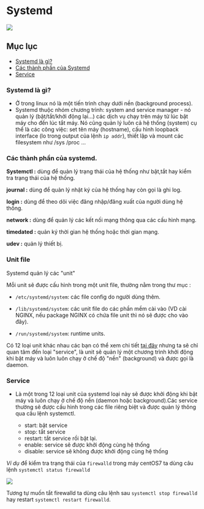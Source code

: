 # Systemd

<img src="https://imgur.com/HBt9vW7.jpg">

## Mục lục

- [Systemd là gì?](#khainiem)
- [Các thành phần của Systemd](#thanhphan)
- [Service](#service)

<a name ="khainiem"></a>

### Systemd là gì?

* Ở trong linux nó là một tiến trình chạy dưới nền (background process).
* Systemd thuộc nhóm chương trình: system and service manager - nó quản lý (bật/tắt/khởi động lại...) các dịch vụ chạy trên máy từ lúc bật máy cho đến lúc tắt máy. Nó cũng quản lý luôn cả hệ thống (system) cụ thể là các công việc: set tên máy (hostname), cấu hình loopback interface (lo trong output của lệnh `ip addr`), thiết lập và mount các filesystem như /sys /proc ...

<a name="thanhphan"></a>

### Các thành phần của systemd.

**Systemctl :** dùng để quản lý trạng thái của hệ thống như bật,tắt hay kiểm tra trạng thái của hệ thống.

**journal :** dùng để quản lý nhật ký của hệ thống hay còn gọi là ghi log.

**login :** dùng để theo dõi việc đăng nhập/đăng xuất của người dùng hệ thống.

**network :** dùng để quản lý các kết nối mạng thông qua các cấu hình mạng.

**timedated :** quản ký thời gian hệ thống hoặc thời gian mạng.

**udev :** quản lý thiết bị.

<a name ="unitfile"></a>

### Unit file

Systemd quản lý các "unit"

Mỗi unit sẽ được cấu hình trong một unit file, thường nằm trong thư mục :

* `/etc/systemd/system`: các file config do người dùng thêm.

* `/lib/systemd/system`: các unit file do các phần mềm cài vào (VD cài NGINX, nếu package NGINX có chứa file unit thì nó sẽ được cho vào đây).

* `/run/systemd/system`: runtime units.

Có 12 loại unit khác nhau các bạn có thể xem chi tiết [tại đây](https://viblo.asia/p/tim-hieu-va-van-dung-systemd-de-quan-ly-he-thong-linux-phan-co-ban-WAyK8kN65xX)
 nhưng ta sẽ chỉ quan tâm đến loại "service", là unit sẽ quản lý một chương trình khởi động khi bật máy và luôn luôn chạy ở chế độ "nền" (background) và được gọi là daemon.

<a name="service"></a>

### Service 

* Là một trong 12 loại unit của systemd loại này sẽ được khởi động khi bật máy và luôn chạy ở chế độ nền (daemon hoặc background).Các service thường sẽ được cấu hình trong các file riêng biệt và được quản lý thông qua câu lệnh systemctl.

    * start: bật service
    * stop: tắt service
    * restart: tắt service rồi bật lại.
    * enable: service sẽ được khởi động cùng hệ thống
    * disable: service sẽ không được khởi động cùng hệ thống

*Ví dụ* để kiểm tra trạng thái của `firewalld` trong  máy centOS7 ta dùng câu lệnh `systemctl status firewalld`

![](../../images/systemd/Screenshot_1.png)

Tương tự muốn tắt firewalld ta dùng câu lệnh sau `systemctl stop firewalld`
hay restart `systemctl restart firewalld`.
